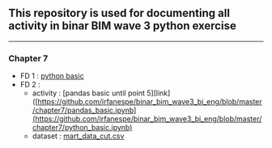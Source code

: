 ## This repository is used for documenting all activity in binar BIM wave 3 python exercise
-----
### Chapter 7 
- FD 1 : [python basic](https://github.com/irfanespe/binar_bim_wave3_bi_eng/blob/master/chapter7/pandas_basic.ipynb)
- FD 2 :
  - activity : [pandas basic until point 5][link]([https://github.com/irfanespe/binar_bim_wave3_bi_eng/blob/master/chapter7/pandas_basic.ipynb](https://github.com/irfanespe/binar_bim_wave3_bi_eng/blob/master/chapter7/python_basic.ipynb)
  - dataset : [mart_data_cut.csv](https://github.com/irfanespe/binar_bim_wave3_bi_eng/blob/master/dataset/mart_data_cut.csv)
